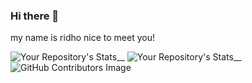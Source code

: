 ### Hi there 👋

my name is ridho
nice to meet you!

![Your Repository's Stats](https://github-readme-stats.vercel.app/api?username=ridhotamma&show_icons=true)__
![Your Repository's Stats](https://github-readme-stats.vercel.app/api/top-langs/?username=ridhotamma&theme=blue-green)__
![GitHub Contributors Image](https://contrib.rocks/image?repo=search-engine)
